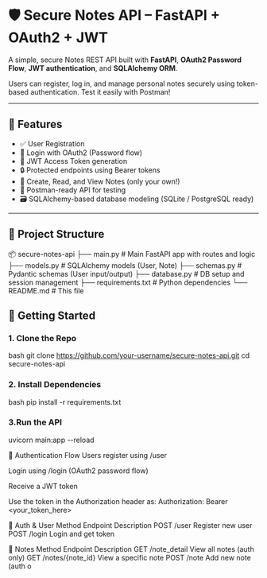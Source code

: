 # 🛡️ Secure Notes API – FastAPI + OAuth2 + JWT

A simple, secure Notes REST API built with **FastAPI**, **OAuth2 Password Flow**, **JWT authentication**, and **SQLAlchemy ORM**.

Users can register, log in, and manage personal notes securely using token-based authentication. Test it easily with Postman!

---

## 🔧 Features

- ✅ User Registration
- 🔐 Login with OAuth2 (Password flow)
- 🔑 JWT Access Token generation
- 🔒 Protected endpoints using Bearer tokens
- 📝 Create, Read, and View Notes (only your own!)
- 🧪 Postman-ready API for testing
- 🗃️ SQLAlchemy-based database modeling (SQLite / PostgreSQL ready)

---

## 📁 Project Structure

📦 secure-notes-api
├── main.py # Main FastAPI app with routes and logic
├── models.py # SQLAlchemy models (User, Note)
├── schemas.py # Pydantic schemas (User input/output)
├── database.py # DB setup and session management
├── requirements.txt # Python dependencies
└── README.md # This file 

## 🚀 Getting Started

### 1. Clone the Repo

bash
git clone https://github.com/your-username/secure-notes-api.git
cd secure-notes-api

### 2. Install Dependencies

bash
pip install -r requirements.txt

### 3.Run the API
uvicorn main:app --reload


🔐 Authentication Flow
Users register using /user

Login using /login (OAuth2 password flow)

Receive a JWT token

Use the token in the Authorization header as:
Authorization: Bearer <your_token_here>

🔐 Auth & User
Method	Endpoint	Description
POST	/user	Register new user
POST	/login	Login and get token

📝 Notes
Method	Endpoint	Description
GET	/note_detail	View all notes (auth only)
GET	/notes/{note_id}	View a specific note
POST	/note	Add new note (auth o
